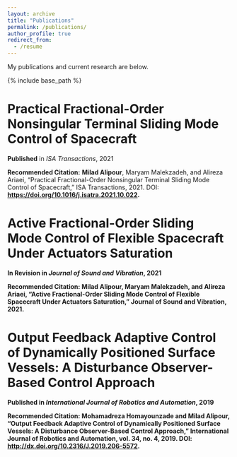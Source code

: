 ```yaml
---
layout: archive
title: "Publications"
permalink: /publications/
author_profile: true
redirect_from:
  - /resume
---
```


My publications and current research are below.

{% include base_path %}

Practical Fractional-Order Nonsingular Terminal Sliding Mode Control of Spacecraft
======
**Published** in *ISA Transactions*, 2021

**Recommended Citation:** **Milad Alipour**, Maryam Malekzadeh, and Alireza Ariaei, “Practical Fractional-Order Nonsingular Terminal Sliding Mode Control of Spacecraft,” ISA Transactions, 2021. DOI: <b><a href="https://doi.org/10.1016/j.isatra.2021.10.022" style="text-decoration:none; color:#2F4F4F">https://doi.org/10.1016/j.isatra.2021.10.022</a>.

Active Fractional-Order Sliding Mode Control of Flexible Spacecraft Under Actuators Saturation
======
**In Revision** in *Journal of Sound and Vibration*, 2021

**Recommended Citation:** **Milad Alipour**, Maryam Malekzadeh, and Alireza Ariaei, “Active Fractional-Order Sliding Mode Control of Flexible Spacecraft Under Actuators Saturation,” Journal of Sound and Vibration, 2021.

Output Feedback Adaptive Control of Dynamically Positioned Surface Vessels: A Disturbance Observer-Based Control Approach
======
**Published** in *International Journal of Robotics and Automation*, 2019

**Recommended Citation:** Mohamadreza Homayounzade and **Milad Alipour**, “Output Feedback Adaptive Control of Dynamically Positioned Surface Vessels: A Disturbance Observer-Based Control Approach,” International Journal of Robotics and Automation, vol. 34, no. 4, 2019. DOI: <b><a href="http://dx.doi.org/10.2316/J.2019.206-5572" style="text-decoration:none; color:#2F4F4F">http://dx.doi.org/10.2316/J.2019.206-5572</a>.
